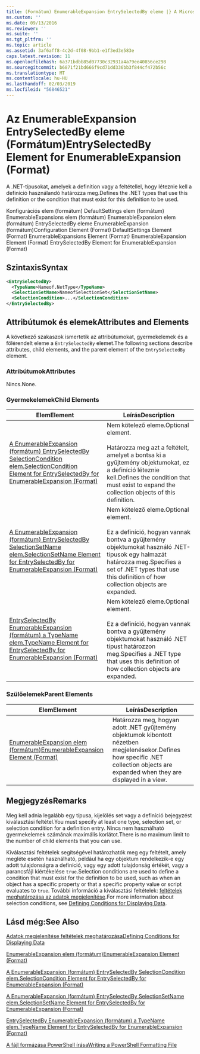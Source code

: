 ```yaml
---
title: (Formátum) EnumerableExpansion EntrySelectedBy eleme |} A Microsoft Docs
ms.custom: ''
ms.date: 09/13/2016
ms.reviewer: ''
ms.suite: ''
ms.tgt_pltfrm: ''
ms.topic: article
ms.assetid: 3af6aff8-4c2d-4f08-9bb1-e1f3ed3e583e
caps.latest.revision: 11
ms.openlocfilehash: 6a371bdbb85d07730c32931a4a79ee40856ce298
ms.sourcegitcommit: b6871f21bd666f9cd71dd336bb3f844cf472b56c
ms.translationtype: MT
ms.contentlocale: hu-HU
ms.lasthandoff: 02/03/2019
ms.locfileid: "56846521"
---
```

# <a name="entryselectedby-element-for-enumerableexpansion-format"></a><span data-ttu-id="32ca8-102">Az EnumerableExpansion EntrySelectedBy eleme (Formátum)</span><span class="sxs-lookup"><span data-stu-id="32ca8-102">EntrySelectedBy Element for EnumerableExpansion (Format)</span></span>

<span data-ttu-id="32ca8-103">A .NET-típusokat, amelyek a definition vagy a feltétellel, hogy léteznie kell a definíció használandó határozza meg.</span><span class="sxs-lookup"><span data-stu-id="32ca8-103">Defines the .NET types that use this definition or the condition that must exist for this definition to be used.</span></span>

<span data-ttu-id="32ca8-104">Konfigurációs elem (formátum) DefaultSettings elem (formátum) EnumerableExpansions elem (formátum) EnumerableExpansion elem (formátum) EntrySelectedBy eleme EnumerableExpansion (formátum)</span><span class="sxs-lookup"><span data-stu-id="32ca8-104">Configuration Element (Format) DefaultSettings Element (Format) EnumerableExpansions Element (Format) EnumerableExpansion Element (Format) EntrySelectedBy Element for EnumerableExpansion (Format)</span></span>

## <a name="syntax"></a><span data-ttu-id="32ca8-105">Szintaxis</span><span class="sxs-lookup"><span data-stu-id="32ca8-105">Syntax</span></span>

```xml
<EntrySelectedBy>
  <TypeName>Nameof.NetType</TypeName>
  <SelectionSetName>NameofSelectionSet</SelectionSetName>
  <SelectionCondition>...</SelectionCondition>
</EntrySelectedBy>
```

## <a name="attributes-and-elements"></a><span data-ttu-id="32ca8-106">Attribútumok és elemek</span><span class="sxs-lookup"><span data-stu-id="32ca8-106">Attributes and Elements</span></span>

<span data-ttu-id="32ca8-107">A következő szakaszok ismertetik az attribútumokat, gyermekelemek és a fölérendelt eleme a `EntrySelectedBy` elemet.</span><span class="sxs-lookup"><span data-stu-id="32ca8-107">The following sections describe attributes, child elements, and the parent element of the `EntrySelectedBy` element.</span></span>

### <a name="attributes"></a><span data-ttu-id="32ca8-108">Attribútumok</span><span class="sxs-lookup"><span data-stu-id="32ca8-108">Attributes</span></span>

<span data-ttu-id="32ca8-109">Nincs.</span><span class="sxs-lookup"><span data-stu-id="32ca8-109">None.</span></span>

### <a name="child-elements"></a><span data-ttu-id="32ca8-110">Gyermekelemek</span><span class="sxs-lookup"><span data-stu-id="32ca8-110">Child Elements</span></span>

|<span data-ttu-id="32ca8-111">Elem</span><span class="sxs-lookup"><span data-stu-id="32ca8-111">Element</span></span>|<span data-ttu-id="32ca8-112">Leírás</span><span class="sxs-lookup"><span data-stu-id="32ca8-112">Description</span></span>|
|-------------|-----------------|
|[<span data-ttu-id="32ca8-113">A EnumerableExpansion (formátum) EntrySelectedBy SelectionCondition elem.</span><span class="sxs-lookup"><span data-stu-id="32ca8-113">SelectionCondition Element for EntrySelectedBy for EnumerableExpansion (Format)</span></span>](./selectioncondition-element-for-entryselectedby-for-enumerableexpansion-format.md)|<span data-ttu-id="32ca8-114">Nem kötelező eleme.</span><span class="sxs-lookup"><span data-stu-id="32ca8-114">Optional element.</span></span><br /><br /> <span data-ttu-id="32ca8-115">Határozza meg azt a feltételt, amelyet a bontsa ki a gyűjtemény objektumokat, ez a definíció léteznie kell.</span><span class="sxs-lookup"><span data-stu-id="32ca8-115">Defines the condition that must exist to expand the collection objects of this definition.</span></span>|
|[<span data-ttu-id="32ca8-116">A EnumerableExpansion (formátum) EntrySelectedBy SelectionSetName elem.</span><span class="sxs-lookup"><span data-stu-id="32ca8-116">SelectionSetName Element for EntrySelectedBy for EnumerableExpansion (Format)</span></span>](./selectionsetname-element-for-entryselectedby-for-enumerableexpansion-format.md)|<span data-ttu-id="32ca8-117">Nem kötelező eleme.</span><span class="sxs-lookup"><span data-stu-id="32ca8-117">Optional element.</span></span><br /><br /> <span data-ttu-id="32ca8-118">Ez a definíció, hogyan vannak bontva a gyűjtemény objektumokat használó .NET-típusok egy halmazát határozza meg.</span><span class="sxs-lookup"><span data-stu-id="32ca8-118">Specifies a set of .NET types that use this definition of how collection objects are expanded.</span></span>|
|[<span data-ttu-id="32ca8-119">EntrySelectedBy EnumerableExpansion (formátum) a TypeName elem.</span><span class="sxs-lookup"><span data-stu-id="32ca8-119">TypeName Element for EntrySelectedBy for EnumerableExpansion (Format)</span></span>](./typename-element-for-entryselectedby-for-enumerableexpansion-format.md)|<span data-ttu-id="32ca8-120">Nem kötelező eleme.</span><span class="sxs-lookup"><span data-stu-id="32ca8-120">Optional element.</span></span><br /><br /> <span data-ttu-id="32ca8-121">Ez a definíció, hogyan vannak bontva a gyűjtemény objektumokat használó .NET típust határozzon meg.</span><span class="sxs-lookup"><span data-stu-id="32ca8-121">Specifies a .NET type that uses this definition of how collection objects are expanded.</span></span>|

### <a name="parent-elements"></a><span data-ttu-id="32ca8-122">Szülőelemek</span><span class="sxs-lookup"><span data-stu-id="32ca8-122">Parent Elements</span></span>

|<span data-ttu-id="32ca8-123">Elem</span><span class="sxs-lookup"><span data-stu-id="32ca8-123">Element</span></span>|<span data-ttu-id="32ca8-124">Leírás</span><span class="sxs-lookup"><span data-stu-id="32ca8-124">Description</span></span>|
|-------------|-----------------|
|[<span data-ttu-id="32ca8-125">EnumerableExpansion elem (formátum)</span><span class="sxs-lookup"><span data-stu-id="32ca8-125">EnumerableExpansion Element (Format)</span></span>](./enumerableexpansion-element-format.md)|<span data-ttu-id="32ca8-126">Határozza meg, hogyan adott .NET gyűjtemény objektumok kibontott nézetben megjelenésekor.</span><span class="sxs-lookup"><span data-stu-id="32ca8-126">Defines how specific .NET collection objects are expanded when they are displayed in a view.</span></span>|

## <a name="remarks"></a><span data-ttu-id="32ca8-127">Megjegyzés</span><span class="sxs-lookup"><span data-stu-id="32ca8-127">Remarks</span></span>

<span data-ttu-id="32ca8-128">Meg kell adnia legalább egy típusa, kijelölés set vagy a definíció bejegyzést kiválasztási feltétel.</span><span class="sxs-lookup"><span data-stu-id="32ca8-128">You must specify at least one type, selection set, or selection condition for a definition entry.</span></span> <span data-ttu-id="32ca8-129">Nincs nem használható gyermekelemek számának maximális korlátot.</span><span class="sxs-lookup"><span data-stu-id="32ca8-129">There is no maximum limit to the number of child elements that you can use.</span></span>

<span data-ttu-id="32ca8-130">Kiválasztási feltételek segítségével határozhatók meg egy feltételt, amely megléte esetén használható, például ha egy objektum rendelkezik-e egy adott tulajdonságra a definíció, vagy egy adott tulajdonság értékét, vagy a parancsfájl kiértékelése `true`.</span><span class="sxs-lookup"><span data-stu-id="32ca8-130">Selection conditions are used to define a condition that must exist for the definition to be used, such as when an object has a specific property or that a specific property value or script evaluates to `true`.</span></span> <span data-ttu-id="32ca8-131">További információ a kiválasztási feltételek: [feltételek meghatározása az adatok megjelenítése](./defining-conditions-for-displaying-data.md).</span><span class="sxs-lookup"><span data-stu-id="32ca8-131">For more information about selection conditions, see [Defining Conditions for Displaying Data](./defining-conditions-for-displaying-data.md).</span></span>

## <a name="see-also"></a><span data-ttu-id="32ca8-132">Lásd még:</span><span class="sxs-lookup"><span data-stu-id="32ca8-132">See Also</span></span>

[<span data-ttu-id="32ca8-133">Adatok megjelenítése feltételek meghatározása</span><span class="sxs-lookup"><span data-stu-id="32ca8-133">Defining Conditions for Displaying Data</span></span>](./defining-conditions-for-displaying-data.md)

[<span data-ttu-id="32ca8-134">EnumerableExpansion elem (formátum)</span><span class="sxs-lookup"><span data-stu-id="32ca8-134">EnumerableExpansion Element (Format)</span></span>](./enumerableexpansion-element-format.md)

[<span data-ttu-id="32ca8-135">A EnumerableExpansion (formátum) EntrySelectedBy SelectionCondition elem.</span><span class="sxs-lookup"><span data-stu-id="32ca8-135">SelectionCondition Element for EntrySelectedBy for EnumerableExpansion (Format)</span></span>](./selectioncondition-element-for-entryselectedby-for-enumerableexpansion-format.md)

[<span data-ttu-id="32ca8-136">A EnumerableExpansion (formátum) EntrySelectedBy SelectionSetName elem.</span><span class="sxs-lookup"><span data-stu-id="32ca8-136">SelectionSetName Element for EntrySelectedBy for EnumerableExpansion (Format)</span></span>](./selectionsetname-element-for-entryselectedby-for-enumerableexpansion-format.md)

[<span data-ttu-id="32ca8-137">EntrySelectedBy EnumerableExpansion (formátum) a TypeName elem.</span><span class="sxs-lookup"><span data-stu-id="32ca8-137">TypeName Element for EntrySelectedBy for EnumerableExpansion (Format)</span></span>](./typename-element-for-entryselectedby-for-enumerableexpansion-format.md)

[<span data-ttu-id="32ca8-138">A fájl formázása PowerShell írása</span><span class="sxs-lookup"><span data-stu-id="32ca8-138">Writing a PowerShell Formatting File</span></span>](./writing-a-powershell-formatting-file.md)

